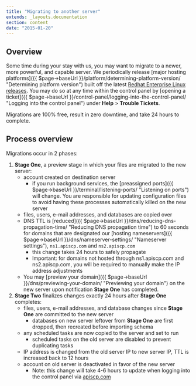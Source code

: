 ```yaml
---
title: "Migrating to another server"
extends: _layouts.documentation
section: content
date: "2015-01-20"
---
```


## Overview

Some time during your stay with us, you may want to migrate to a newer, more powerful, and capable server. We periodically release [major hosting platforms]({{ $page->baseUrl }}/platform/determining-platform-version/ "Determining platform version") built off the latest [Redhat Enterprise Linux releases](http://en.wikipedia.org/wiki/Red_Hat_Enterprise_Linux). You may do so at any time within the control panel by [opening a ticket]({{ $page->baseUrl }}/control-panel/logging-into-the-control-panel/ "Logging into the control panel") under **Help** > **Trouble Tickets**.

Migrations are 100% free, result in zero downtime, and take 24 hours to complete.

## Process overview

Migrations occur in 2 phases:

1. **Stage One**, a preview stage in which your files are migrated to the new server:
    - account created on destination server
        - if you run background services, the [preassigned ports]({{ $page->baseUrl }}/terminal/listening-ports/ "Listening on ports") will change. You are responsible for updating configuration files to avoid having these processes automatically killed on the new server
    - files, users, e-mail addresses, and databases are copied over
    - DNS TTL is [reduced]({{ $page->baseUrl }}/dns/reducing-dns-propagation-time/ "Reducing DNS propagation time") to 60 seconds for domains that are designated our [hosting nameservers]({{ $page->baseUrl }}/dns/nameserver-settings/ "Nameserver settings"), `ns1.apiscp.com` and `ns2.apiscp.com`
        - this change takes 24 hours to safely propagate
        - Important: for domains not hosted through ns1.apiscp.com and ns2.apiscp.com, you will be required to manually make the IP address adjustments
    - You may [preview your domain]({{ $page->baseUrl }}/dns/previewing-your-domain/ "Previewing your domain") on the new server upon notification **Stage One** has completed.
2. **Stage Two** finalizes changes exactly 24 hours after **Stage One** completes:
    - files, users, e-mail addresses, and database changes since **Stage One** are committed to the new server
        - databases on new server leftover from **Stage One** are first dropped, then recreated before importing schema
    - any scheduled tasks are now copied to the server and set to run
        - scheduled tasks on the old server are disabled to prevent duplicating tasks
    - IP address is changed from the old server IP to new server IP, TTL is increased back to 12 hours
    - account on old server is deactivated in favor of the new server
        - Note: this change will take 4-6 hours to update when logging into the control panel via [apiscp.com](https://apiscp.com/cp-login)
